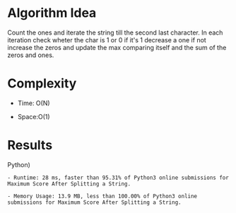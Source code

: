 # Algorithm Idea

Count the ones and iterate the string till the second last character. In each iteration check wheter the char is 1 or 0 if it's 1 decrease a one if not increase the zeros and update the max comparing itself and the sum of the zeros and ones.

# Complexity

- Time: O(N)

- Space:O(1)

# Results

Python)

    - Runtime: 28 ms, faster than 95.31% of Python3 online submissions for Maximum Score After Splitting a String.

    - Memory Usage: 13.9 MB, less than 100.00% of Python3 online submissions for Maximum Score After Splitting a String.
